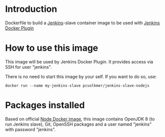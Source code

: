 # Introduction

Dockerfile to build a [Jenkins](https://jenkins-ci.org)-slave container image to be used with [Jenkins Docker Plugin](https://wiki.jenkins-ci.org/display/JENKINS/Docker+Plugin)

# How to use this image

This image will be used by Jenkins Docker Plugin. It provides access via SSH for user "jenkins".

There is no need to start this image by your self. If you want to do so, use:

    docker run --name my-jenkins-slave pcvolkmer/jenkins-slave-nodejs

# Packages installed

Based on official [Node Docker image](https://registry.hub.docker.com/_/node/), this image contains OpenJDK 8 (to run Jenkins slave), Git, OpenSSH packages
and a user named "jenkins" with password "jenkins".
